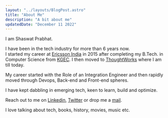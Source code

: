 ```yaml
---
layout: "../layouts/BlogPost.astro"
title: "About Me"
description: "A bit about me"
updatedDate: "December 11 2022"
---
```

I am Shaswat Prabhat.

I have been in the tech industry for more than 6 years now.<br/>
I started my career at [Ericsson India](https://www.ericsson.com/en/about-us/company-facts/ericsson-worldwide/india) in 2015 after completing my B.Tech. in Computer Science from [KGEC](https://www.kgec.edu.in/).
I then moved to [ThoughtWorks](https://www.thoughtworks.com/en-in) where I am till today.

My career started with the Role of an Integration Engineer and then rapidly moved through Devops, Back-end and Front-end spheres.

I have kept dabbling in emerging tech, keen to learn, build and optimize.

Reach out to me on [Linkedin](https://www.linkedin.com/in/shaswat-prabhat-das/), [Twitter](https://twitter.com/ShaswatPrabhat) or drop me a [mail](mailto:spd1238@gmail.com).

I love talking about tech, books, history, movies, music etc.